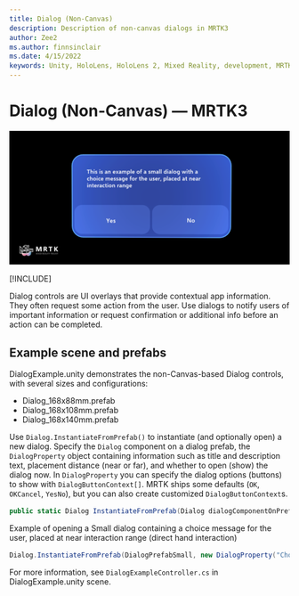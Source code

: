 ```yaml
---
title: Dialog (Non-Canvas)
description: Description of non-canvas dialogs in MRTK3
author: Zee2
ms.author: finnsinclair
ms.date: 4/15/2022
keywords: Unity, HoloLens, HoloLens 2, Mixed Reality, development, MRTK, MRTK3, Dialog, UI
---
```


# Dialog (Non-Canvas) &#8212; MRTK3

![Dialog](../../../mrtk3-overview/images/UXBuildingBlocks/MRTK_UX_v3_Dialog.png)

[!INCLUDE[](includes/canvas-reminder.md)]

Dialog controls are UI overlays that provide contextual app information. They often request some action from the user. Use dialogs to notify users of important information or request confirmation or additional info before an action can be completed.

## Example scene and prefabs

DialogExample.unity demonstrates the non-Canvas-based Dialog controls, with several sizes and configurations:

- Dialog_168x88mm.prefab
- Dialog_168x108mm.prefab
- Dialog_168x140mm.prefab

Use `Dialog.InstantiateFromPrefab()` to instantiate (and optionally open) a new dialog. Specify the `Dialog` component on a dialog prefab, the `DialogProperty` object containing information such as title and description text, placement distance (near or far), and whether to open (show) the dialog now. In `DialogProperty` you can specify the dialog options (buttons) to show with `DialogButtonContext[]`. MRTK ships some defaults (`OK`, `OKCancel`, `YesNo`), but you can also create customized `DialogButtonContext`s.

```c#
public static Dialog InstantiateFromPrefab(Dialog dialogComponentOnPrefab, DialogProperty property = null, bool placeForNearInteraction = true, bool openOnInstantiate = false)
```

Example of opening a Small dialog containing a choice message for the user, placed at near interaction range (direct hand interaction)

```c#
Dialog.InstantiateFromPrefab(DialogPrefabSmall, new DialogProperty("Choice Dialog, Small, Near", "This is an example of a small dialog with a choice message for the user, placed at near interaction range", DialogButtonHelpers.YesNo), true, true);
```

For more information, see `DialogExampleController.cs` in DialogExample.unity scene.
